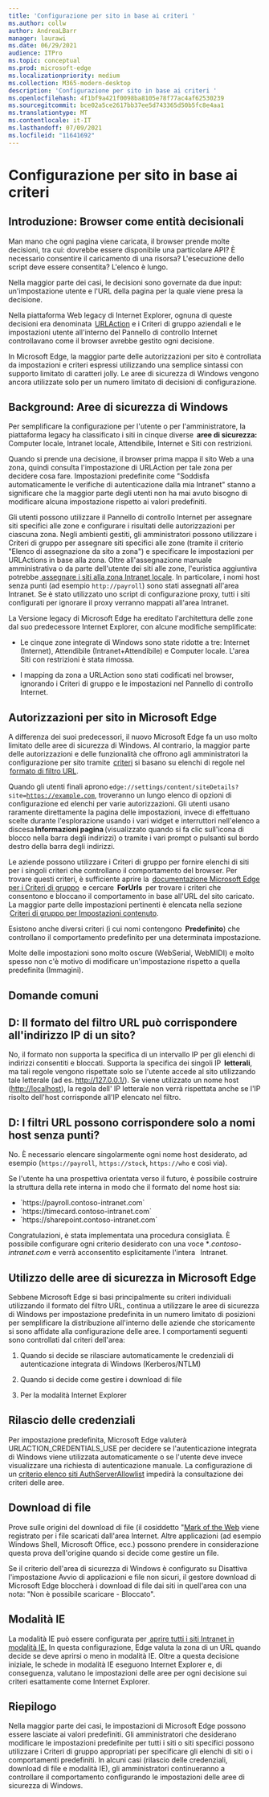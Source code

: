 ```yaml
---
title: 'Configurazione per sito in base ai criteri '
ms.author: collw
author: AndreaLBarr
manager: laurawi
ms.date: 06/29/2021
audience: ITPro
ms.topic: conceptual
ms.prod: microsoft-edge
ms.localizationpriority: medium
ms.collection: M365-modern-desktop
description: 'Configurazione per sito in base ai criteri '
ms.openlocfilehash: 4f1bf9a421f0098ba8105e78f77ac4af62530239
ms.sourcegitcommit: bce02a5ce2617bb37ee5d743365d50b5fc8e4aa1
ms.translationtype: MT
ms.contentlocale: it-IT
ms.lasthandoff: 07/09/2021
ms.locfileid: "11641692"
---
```

# <a name="persite-configuration-by-policy"></a>Configurazione per sito in base ai criteri

## <a name="introduction-browsers-as-decision-makers"></a>Introduzione: Browser come entità decisionali

Man mano che ogni pagina viene caricata, il browser prende molte decisioni, tra cui: dovrebbe essere disponibile una particolare API? È necessario consentire il caricamento di una risorsa? L'esecuzione dello script deve essere consentita? L'elenco è lungo.

Nella maggior parte dei casi, le decisioni sono governate da due input: un'impostazione utente e l'URL della pagina per la quale viene presa la decisione.

Nella piattaforma Web legacy di Internet Explorer, ognuna di queste decisioni era denominata  [URLAction](/previous-versions/windows/internet-explorer/ie-developer/platform-apis/ms537178%28v%3dvs.85%29) e i Criteri di gruppo aziendali e le impostazioni utente all'interno del Pannello di controllo Internet controllavano come il browser avrebbe gestito ogni decisione.  

In Microsoft Edge, la maggior parte delle autorizzazioni per sito è controllata da impostazioni e criteri espressi utilizzando una semplice sintassi con supporto limitato di caratteri jolly. Le aree di sicurezza di Windows vengono ancora utilizzate solo per un numero limitato di decisioni di configurazione.

## <a name="background-windows-security-zones"></a>Background: Aree di sicurezza di Windows

Per semplificare la configurazione per l'utente o per l'amministratore, la piattaforma legacy ha classificato i siti in cinque diverse  **aree di sicurezza:** Computer locale, Intranet locale, Attendibile, Internet e Siti con restrizioni.

Quando si prende una decisione, il browser prima mappa il sito Web a una zona, quindi consulta l'impostazione di URLAction per tale zona per decidere cosa fare. Impostazioni predefinite come "Soddisfa automaticamente le verifiche di autenticazione dalla mia Intranet" stanno a significare che la maggior parte degli utenti non ha mai avuto bisogno di modificare alcuna impostazione rispetto ai valori predefiniti.

Gli utenti possono utilizzare il Pannello di controllo Internet per assegnare siti specifici alle zone e configurare i risultati delle autorizzazioni per ciascuna zona. Negli ambienti gestiti, gli amministratori possono utilizzare i Criteri di gruppo per assegnare siti specifici alle zone (tramite il criterio "Elenco di assegnazione da sito a zona") e specificare le impostazioni per URLActions in base alla zona. Oltre all'assegnazione manuale amministrativa o da parte dell'utente dei siti alle zone, l'euristica aggiuntiva potrebbe [ assegnare i siti alla zona Intranet locale](/archive/blogs/ieinternals/the-intranet-zone). In particolare, i nomi host senza punti (ad esempio `http://payroll`) sono stati assegnati all'area Intranet. Se è stato utilizzato uno script di configurazione proxy, tutti i siti configurati per ignorare il proxy verranno mappati all'area Intranet.

La Versione legacy di Microsoft Edge ha ereditato l'architettura delle zone dal suo predecessore Internet Explorer, con alcune modifiche semplificate:

- Le cinque zone integrate di Windows sono state ridotte a tre: Internet (Internet), Attendibile (Intranet+Attendibile) e Computer locale. L'area Siti con restrizioni è stata rimossa.

- I mapping da zona a URLAction sono stati codificati nel browser, ignorando i Criteri di gruppo e le impostazioni nel Pannello di controllo Internet.

## <a name="per-site-permissions-in-the-microsoft-edge"></a>Autorizzazioni per sito in Microsoft Edge

A differenza dei suoi predecessori, il nuovo Microsoft Edge fa un uso molto limitato delle aree di sicurezza di Windows. Al contrario, la maggior parte delle autorizzazioni e delle funzionalità che offrono agli amministratori la configurazione per sito tramite  [criteri](/deployedge/microsoft-edge-policies) si basano su elenchi di regole nel  [formato di filtro URL](/DeployEdge/edge-learnmmore-url-list-filter%20format).

Quando gli utenti finali aprono <code>edge://settings/content/siteDetails?site=https://example.com</code>, troveranno un lungo elenco di opzioni di configurazione ed elenchi per varie autorizzazioni. Gli utenti usano raramente direttamente la pagina delle impostazioni, invece di effettuano scelte durante l'esplorazione usando i vari widget e interruttori nell'elenco a discesa **Informazioni pagina** (visualizzato quando si fa clic sull'icona di blocco nella barra degli indirizzi) o tramite i vari prompt o pulsanti sul bordo destro della barra degli indirizzi.

Le aziende possono utilizzare i Criteri di gruppo per fornire elenchi di siti per i singoli criteri che controllano il comportamento del browser. Per trovare questi criteri, è sufficiente aprire la  [documentazione Microsoft Edge per i Criteri di gruppo](/deployedge/microsoft-edge-policies)  e cercare  **ForUrls**  per trovare i criteri che consentono e bloccano il comportamento in base all'URL del sito caricato. La maggior parte delle impostazioni pertinenti è elencata nella sezione  [Criteri di gruppo per Impostazioni contenuto](/deployedge/microsoft-edge-policies#content-settings).

Esistono anche diversi criteri (i cui nomi contengono  **Predefinito**) che controllano il comportamento predefinito per una determinata impostazione.

Molte delle impostazioni sono molto oscure (WebSerial, WebMIDI) e molto spesso non c'è motivo di modificare un'impostazione rispetto a quella predefinita (Immagini).

## <a name="common-questions"></a>Domande comuni

## <a name="q-can-the-url-filter-format-match-on-a-sites-ip-address"></a>D: Il formato del filtro URL può corrispondere all'indirizzo IP di un sito?

No, il formato non supporta la specifica di un intervallo IP per gli elenchi di indirizzi consentiti e bloccati. Supporta la specifica dei singoli IP  **letterali**, ma tali regole vengono rispettate solo se l'utente accede al sito utilizzando tale letterale (ad es. <http://127.0.0.1/>). Se viene utilizzato un nome host (<http://localhost>), la regola dell' IP letterale non verrà rispettata anche se l'IP risolto dell'host corrisponde all'IP elencato nel filtro.

## <a name="q-can-url-filters-matchjustdotless-host-names"></a>D: I filtri URL possono corrispondere solo a nomi host senza punti?

No. È necessario elencare singolarmente ogni nome host desiderato, ad esempio (`https://payroll`, `https://stock`, `https://who` e così via).

Se l'utente ha una prospettiva orientata verso il futuro, è possibile costruire la struttura della rete interna in modo che il formato del nome host sia:

- <div style="display: inline">`https://payroll.contoso-intranet.com`</div>

- <div style="display: inline">`https://timecard.contoso-intranet.com`</div>

- <div style="display: inline">`https://sharepoint.contoso-intranet.com`</div>

Congratulazioni, è stata implementata una procedura consigliata. È possibile configurare ogni criterio desiderato con una voce **_.contoso-intranet.com_* e verrà acconsentito esplicitamente l'intera   Intranet.

## <a name="use-of-security-zones-inthe-microsoft-edge"></a>Utilizzo delle aree di sicurezza in Microsoft Edge

Sebbene Microsoft Edge si basi principalmente su criteri individuali utilizzando il formato del filtro URL, continua a utilizzare le aree di sicurezza di Windows per impostazione predefinita in un numero limitato di posizioni per semplificare la distribuzione all'interno delle aziende che storicamente si sono affidate alla configurazione delle aree. I comportamenti seguenti sono controllati dal criteri dell'area:

1. Quando si decide se rilasciare automaticamente le credenziali di autenticazione integrata di Windows (Kerberos/NTLM)

2. Quando si decide come gestire i download di file

3. Per la modalità Internet Explorer

## <a name="credential-release"></a>Rilascio delle credenziali

Per impostazione predefinita, Microsoft Edge valuterà URLACTION_CREDENTIALS_USE per decidere se l'autenticazione integrata di Windows viene utilizzata automaticamente o se l'utente deve invece visualizzare una richiesta di autenticazione manuale. La configurazione di un [criterio elenco siti AuthServerAllowlist](/deployedge/microsoft-edge-policies#authserverallowlist) impedirà la consultazione dei criteri delle aree.

## <a name="file-downloads"></a>Download di file

Prove sulle origini del download di file (il cosiddetto "[Mark of the Web](https://textslashplain.com/2016/04/04/downloads-and-the-mark-of-the-web/) viene registrato per i file scaricati dall'area Internet. Altre applicazioni (ad esempio Windows Shell, Microsoft Office, ecc.) possono prendere in considerazione questa prova dell'origine quando si decide come gestire un file.

Se il criterio dell'area di sicurezza di Windows è configurato su Disattiva l'impostazione Avvio di applicazioni e file non sicuri, il gestore download di Microsoft Edge bloccherà i download di file dai siti in quell'area con una nota: "Non è possibile scaricare - Bloccato".  

## <a name="ie-mode"></a>Modalità IE

La modalità IE può essere configurata per [ aprire tutti i siti Intranet in modalità IE.](/deployedge/edge-ie-mode#configure-all-intranet-sites) In questa configurazione, Edge valuta la zona di un URL quando decide se deve aprirsi o meno in modalità IE. Oltre a questa decisione iniziale, le schede in modalità IE eseguono Internet Explorer e, di conseguenza, valutano le impostazioni delle aree per ogni decisione sui criteri esattamente come Internet Explorer.

## <a name="summary"></a>Riepilogo

Nella maggior parte dei casi, le impostazioni di Microsoft Edge possono essere lasciate ai valori predefiniti. Gli amministratori che desiderano modificare le impostazioni predefinite per tutti i siti o siti specifici possono utilizzare i Criteri di gruppo appropriati per specificare gli elenchi di siti o i comportamenti predefiniti. In alcuni casi (rilascio delle credenziali, download di file e modalità IE), gli amministratori continueranno a controllare il comportamento configurando le impostazioni delle aree di sicurezza di Windows.
